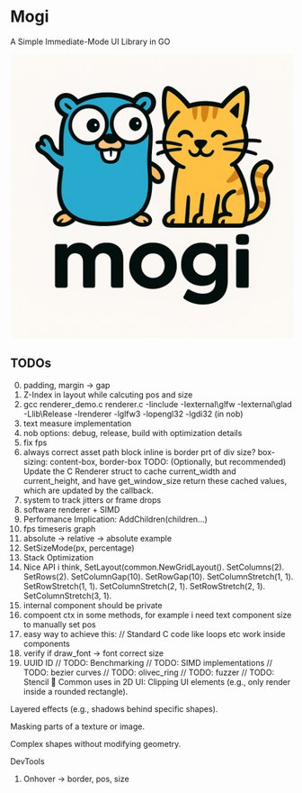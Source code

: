 # Mogi
A Simple Immediate-Mode UI Library in GO
<!-- add image -->

![Mogi Logo](mogi.png)
## TODOs
0. padding, margin -> gap
1. Z-Index in layout while calcuting pos and size
2. gcc renderer_demo.c  renderer.c -Iinclude -Iexternal\glfw -Iexternal\glad -Llib\Release -lrenderer -lglfw3 -lopengl32 -lgdi32 (in nob)
3. text measure implementation
4. nob options: debug, release, build with optimization details
5. fix fps
6. always correct asset path
block
inline
is border prt of div size?
box-sizing: content-box, border-box
TODO: (Optionally, but recommended) Update the C Renderer struct to cache current_width and current_height, and have get_window_size return these cached values, which are updated by the callback.
1. system to track jitters or frame drops
2. software renderer + SIMD
3. Performance Implication: AddChildren(children...)
4. fps timeseris graph
5. absolute -> relative -> absolute example
5. SetSizeMode(px, percentage)
6. Stack Optimization
7. Nice API i think, SetLayout(common.NewGridLayout().
			SetColumns(2).
			SetRows(2).
			SetColumnGap(10).
			SetRowGap(10).
			SetColumnStretch(1, 1).
			SetRowStretch(1, 1).
			SetColumnStretch(2, 1).
			SetRowStretch(2, 1).
			SetColumnStretch(3, 1).
8. internal component should be private
9. compoent ctx in some methods, for example i need text component size to manually set pos
10. easy way to achieve this: // Standard C code like loops etc work inside components
11. verify if draw_font -> font correct size
12. UUID ID
// TODO: Benchmarking
// TODO: SIMD implementations
// TODO: bezier curves
// TODO: olivec_ring
// TODO: fuzzer
// TODO: Stencil
🎨 Common uses in 2D UI:
Clipping UI elements (e.g., only render inside a rounded rectangle).

Layered effects (e.g., shadows behind specific shapes).

Masking parts of a texture or image.

Complex shapes without modifying geometry.

DevTools
1. Onhover -> border, pos, size


